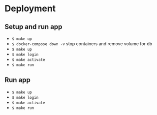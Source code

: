 # Deployment

## Setup and run app

- `$ make up`
- `$ docker-compose down -v` stop containers and remove volume for db
- `$ make up`
- `$ make login`
- `$ make activate`
- `$ make run`

## Run app

- `$ make up`
- `$ make login`
- `$ make activate`
- `$ make run`
